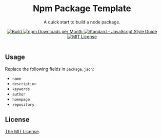 <div align="center">
  <h1>Npm Package Template</h1>
  <p>A quick start to build a node package.</p>
  <a href="https://circleci.com/gh/Amabel/npm-package-template">
    <img src="https://img.shields.io/circleci/build/github/Amabel/npm-package-template.svg?style=for-the-badge" alt="Build">
  </a>
  <a href="#">
    <img src="https://img.shields.io/npm/v/npm-package-template.svg?style=for-the-badge" alt="npm Downloads per Month">
  <a>
  <a href="https://standardjs.com"><img src="https://img.shields.io/badge/code_style-standard-brightgreen.svg?style=for-the-badge" alt="Standard - JavaScript Style Guide"></a>

  <a href="https://github.com/Amabel/npm-package-template/blob/master/LICENSE">
    <img src="https://img.shields.io/github/license/amabel/npm-package-template.svg?style=for-the-badge" alt="MIT License">
  </a>
  <br><br>
</div>

## Usage

Replace the following fields in `package.json`:

- `name`
- `description`
- `keywords`
- `author`
- `homepage`
- `repository`

## License

[The MIT License](https://github.com/Amabel/npm-package-template/blob/master/LICENSE).
